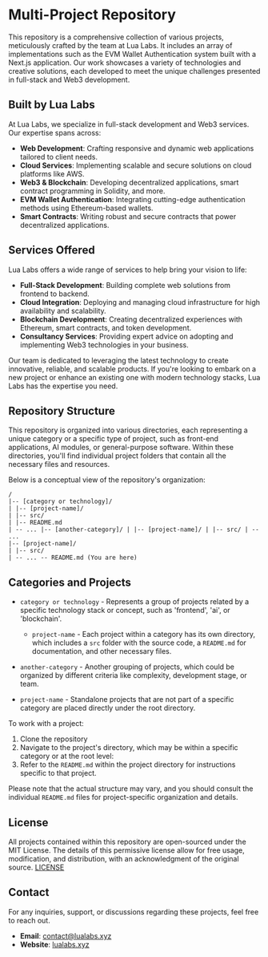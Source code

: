 # Multi-Project Repository

This repository is a comprehensive collection of various projects, meticulously crafted by the team at Lua Labs. It includes an array of implementations such as the EVM Wallet Authentication system built with a Next.js application. Our work showcases a variety of technologies and creative solutions, each developed to meet the unique challenges presented in full-stack and Web3 development.

## Built by Lua Labs

At Lua Labs, we specialize in full-stack development and Web3 services. Our expertise spans across:

- **Web Development**: Crafting responsive and dynamic web applications tailored to client needs.
- **Cloud Services**: Implementing scalable and secure solutions on cloud platforms like AWS.
- **Web3 & Blockchain**: Developing decentralized applications, smart contract programming in Solidity, and more.
- **EVM Wallet Authentication**: Integrating cutting-edge authentication methods using Ethereum-based wallets.
- **Smart Contracts**: Writing robust and secure contracts that power decentralized applications.

## Services Offered

Lua Labs offers a wide range of services to help bring your vision to life:

- **Full-Stack Development**: Building complete web solutions from frontend to backend.
- **Cloud Integration**: Deploying and managing cloud infrastructure for high availability and scalability.
- **Blockchain Development**: Creating decentralized experiences with Ethereum, smart contracts, and token development.
- **Consultancy Services**: Providing expert advice on adopting and implementing Web3 technologies in your business.

Our team is dedicated to leveraging the latest technology to create innovative, reliable, and scalable products. If you're looking to embark on a new project or enhance an existing one with modern technology stacks, Lua Labs has the expertise you need.

## Repository Structure

This repository is organized into various directories, each representing a unique category or a specific type of project, such as front-end applications, AI modules, or general-purpose software. Within these directories, you'll find individual project folders that contain all the necessary files and resources.

Below is a conceptual view of the repository's organization:

```
/
|-- [category or technology]/
| |-- [project-name]/
| |-- src/
| |-- README.md
| -- ... |-- [another-category]/ | |-- [project-name]/ | |-- src/ | -- ...
|-- [project-name]/
| |-- src/
| -- ... -- README.md (You are here)
```

## Categories and Projects

- `category or technology` - Represents a group of projects related by a specific technology stack or concept, such as 'frontend', 'ai', or 'blockchain'.

  - `project-name` - Each project within a category has its own directory, which includes a `src` folder with the source code, a `README.md` for documentation, and other necessary files.

- `another-category` - Another grouping of projects, which could be organized by different criteria like complexity, development stage, or team.

- `project-name` - Standalone projects that are not part of a specific category are placed directly under the root directory.

To work with a project:

1. Clone the repository
2. Navigate to the project's directory, which may be within a specific category or at the root level:
3. Refer to the `README.md` within the project directory for instructions specific to that project.

Please note that the actual structure may vary, and you should consult the individual `README.md` files for project-specific organization and details.

## License

All projects contained within this repository are open-sourced under the MIT License. The details of this permissive license allow for free usage, modification, and distribution, with an acknowledgment of the original source. [LICENSE](https://github.com/Lua-Labs-LLC/examples/blob/main/LICENSE)

## Contact

For any inquiries, support, or discussions regarding these projects, feel free to reach out.

- **Email**: [contact@lualabs.xyz](mailto:contact@lualabs.xyz)
- **Website**: [lualabs.xyz](http://lualabs.xyz)
